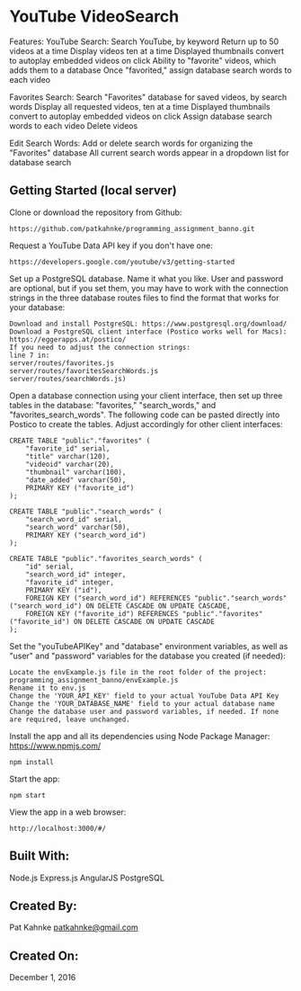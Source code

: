 # YouTube VideoSearch

Features:
  YouTube Search:
    Search YouTube, by keyword
    Return up to 50 videos at a time
    Display videos ten at a time
    Displayed thumbnails convert to autoplay embedded videos on click
    Ability to "favorite" videos, which adds them to a database
    Once "favorited," assign database search words to each video

  Favorites Search:
    Search "Favorites" database for saved videos, by search words
    Display all requested videos, ten at a time
    Displayed thumbnails convert to autoplay embedded videos on click
    Assign database search words to each video
    Delete videos

  Edit Search Words:
    Add or delete search words for organizing the "Favorites" database
    All current search words appear in a dropdown list for database search

## Getting Started (local server)

Clone or download the repository from Github:
```
https://github.com/patkahnke/programming_assignment_banno.git

```

Request a YouTube Data API key if you don't have one:

```
https://developers.google.com/youtube/v3/getting-started
```

Set up a PostgreSQL database. Name it what you like. User and password are optional, but if you set them, you may have to work with the connection strings in the three database routes files to find the format that works for your database:

```
Download and install PostgreSQL: https://www.postgresql.org/download/
Download a PostgreSQL client interface (Postico works well for Macs): https://eggerapps.at/postico/
If you need to adjust the connection strings:
line 7 in:
server/routes/favorites.js
server/routes/favoritesSearchWords.js
server/routes/searchWords.js)
```

Open a database connection using your client interface, then set up three tables in the database: "favorites," "search_words," and "favorites_search_words". The following code can be pasted directly into Postico to create the tables. Adjust accordingly for other client interfaces:

```
CREATE TABLE "public"."favorites" (
    "favorite_id" serial,
    "title" varchar(120),
    "videoid" varchar(20),
    "thumbnail" varchar(100),
    "date_added" varchar(50),
    PRIMARY KEY ("favorite_id")
);

CREATE TABLE "public"."search_words" (
    "search_word_id" serial,
    "search_word" varchar(50),
    PRIMARY KEY ("search_word_id")
);

CREATE TABLE "public"."favorites_search_words" (
    "id" serial,
    "search_word_id" integer,
    "favorite_id" integer,
    PRIMARY KEY ("id"),
    FOREIGN KEY ("search_word_id") REFERENCES "public"."search_words"("search_word_id") ON DELETE CASCADE ON UPDATE CASCADE,
    FOREIGN KEY ("favorite_id") REFERENCES "public"."favorites"("favorite_id") ON DELETE CASCADE ON UPDATE CASCADE
);
```

Set the "youTubeAPIKey" and "database" environment variables, as well as "user" and "password" variables for the database you created (if needed):

```
Locate the envExample.js file in the root folder of the project: programming_assignment_banno/envExample.js
Rename it to env.js
Change the 'YOUR_API_KEY' field to your actual YouTube Data API Key
Change the 'YOUR_DATABASE_NAME' field to your actual database name
Change the database user and password variables, if needed. If none are required, leave unchanged.
```

Install the app and all its dependencies using Node Package Manager: https://www.npmjs.com/

```
npm install
```

Start the app:

```
npm start
```

View the app in a web browser:

```
http://localhost:3000/#/
```

## Built With:
Node.js
Express.js
AngularJS
PostgreSQL

## Created By:
Pat Kahnke
patkahnke@gmail.com

## Created On:
December 1, 2016
